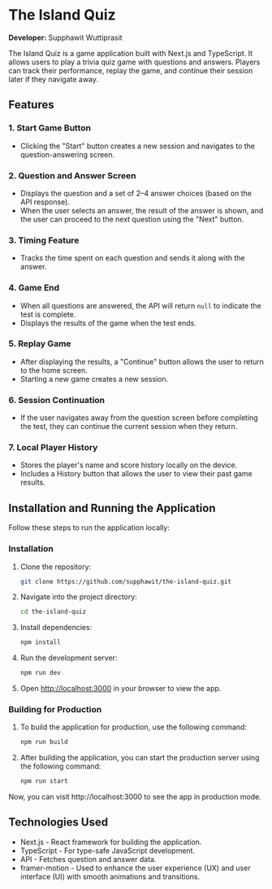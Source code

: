 # The Island Quiz

**Developer:** Supphawit Wuttiprasit

The Island Quiz is a game application built with Next.js and TypeScript. It allows users to play a trivia quiz game with questions and answers. Players can track their performance, replay the game, and continue their session later if they navigate away.

## Features

### 1. Start Game Button
- Clicking the "Start" button creates a new session and navigates to the question-answering screen.

### 2. Question and Answer Screen
- Displays the question and a set of 2–4 answer choices (based on the API response).
- When the user selects an answer, the result of the answer is shown, and the user can proceed to the next question using the "Next" button.

### 3. Timing Feature
- Tracks the time spent on each question and sends it along with the answer.

### 4. Game End
- When all questions are answered, the API will return `null` to indicate the test is complete.
- Displays the results of the game when the test ends.

### 5. Replay Game
- After displaying the results, a "Continue" button allows the user to return to the home screen.
- Starting a new game creates a new session.

### 6. Session Continuation
- If the user navigates away from the question screen before completing the test, they can continue the current session when they return.

### 7. Local Player History
- Stores the player's name and score history locally on the device.
- Includes a History button that allows the user to view their past game results.

## Installation and Running the Application

Follow these steps to run the application locally:

### Installation
1. Clone the repository:
    ```bash
    git clone https://github.com/supphawit/the-island-quiz.git
    ```
2. Navigate into the project directory:
    ```bash
    cd the-island-quiz
    ```
3. Install dependencies:
    ```bash
    npm install
    ```
4. Run the development server:
    ```bash
    npm run dev
    ```
5. Open [http://localhost:3000](http://localhost:3000) in your browser to view the app.

### Building for Production
1. To build the application for production, use the following command:
    ```bash
    npm run build
    ```
2. After building the application, you can start the production server using the following command:
    ```bash
    npm run start
    ```
Now, you can visit http://localhost:3000 to see the app in production mode.

## Technologies Used
- Next.js - React framework for building the application.
- TypeScript - For type-safe JavaScript development.
- API - Fetches question and answer data.
- framer-motion - Used to enhance the user experience (UX) and user interface (UI) with smooth animations and transitions.
